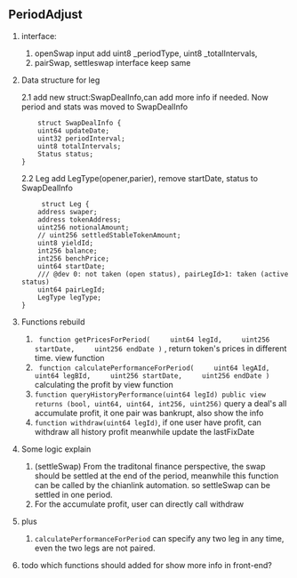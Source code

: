 ## PeriodAdjust

1. interface:

   1. openSwap input add uint8 \_periodType, uint8 \_totalIntervals,
   1. pairSwap, settleswap interface keep same

2. Data structure for leg

   2.1 add new struct:SwapDealInfo,can add more info if needed. Now period and stats was moved to SwapDealInfo

   ```
       struct SwapDealInfo {
       uint64 updateDate;
       uint32 periodInterval;
       uint8 totalIntervals;
       Status status;
   }
   ```

   2.2 Leg add LegType(opener,parier), remove startDate, status to SwapDealInfo

   ```
        struct Leg {
       address swaper;
       address tokenAddress;
       uint256 notionalAmount;
       // uint256 settledStableTokenAmount;
       uint8 yieldId;
       int256 balance;
       int256 benchPrice;
       uint64 startDate;
       /// @dev 0: not taken (open status), pairLegId>1: taken (active status)
       uint64 pairLegId;
       LegType legType;
   }
   ```

3. Functions rebuild

   1. ` function getPricesForPeriod(     uint64 legId,     uint256 startDate,     uint256 endDate )` , return token's
      prices in different time. view function
   2. ` function calculatePerformanceForPeriod(     uint64 legAId,     uint64 legBId,     uint256 startDate,     uint256 endDate )`
      calculating the profit by view function
   3. `function queryHistoryPerformance(uint64 legId) public view returns (bool, uint64, uint64, int256, uint256)` query
      a deal's all accumulate profit, it one pair was bankrupt, also show the info
   4. `function withdraw(uint64 legId)`, if one user have profit, can withdraw all history profit meanwhile update the
      lastFixDate

4. Some logic explain

   1. (settleSwap) From the traditonal finance perspective, the swap should be settled at the end of the period,
      meanwhile this function can be called by the chianlink automation. so settleSwap can be settled in one period.
   2. For the accumulate profit, user can directly call withdraw

5. plus

   1. `calculatePerformanceForPeriod` can specify any two leg in any time, even the two legs are not paired.

6. todo which functions should added for show more info in front-end?
